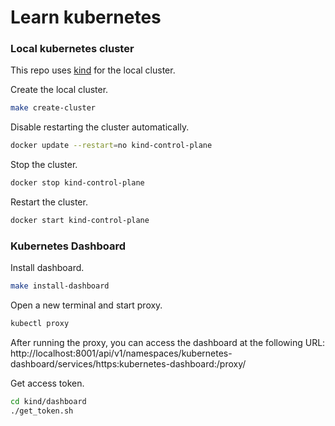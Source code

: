 # Learn kubernetes

### Local kubernetes cluster
This repo uses [kind](https://kind.sigs.k8s.io/) for the local cluster.

Create the local cluster.
```sh
make create-cluster
```

Disable restarting the cluster automatically.
```sh
docker update --restart=no kind-control-plane
```

Stop the cluster.
```sh
docker stop kind-control-plane
```

Restart the cluster.
```sh
docker start kind-control-plane
```

### Kubernetes Dashboard

Install dashboard.
```sh
make install-dashboard
```

Open a new terminal and start proxy.
```sh
kubectl proxy
```

After running the proxy, you can access the dashboard at the following URL:
http://localhost:8001/api/v1/namespaces/kubernetes-dashboard/services/https:kubernetes-dashboard:/proxy/

Get access token.
```sh
cd kind/dashboard
./get_token.sh
```
